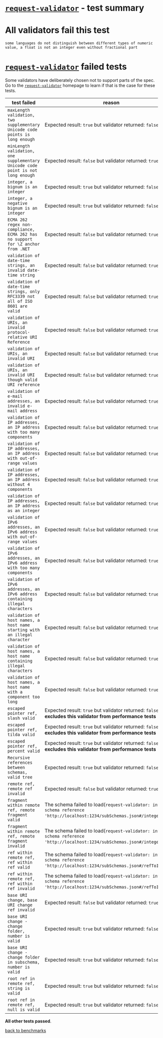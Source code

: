 # [`request-validator`](https://github.com/bugventure/request-validator) - test summary

# All validators fail this test

`some languages do not distinguish between different types of numeric value, a float is not an integer even without fractional part`

# [`request-validator`](https://github.com/bugventure/request-validator) failed tests

Some validators have deliberately chosen not to support parts of the spec. Go to the [`request-validator`](https://github.com/bugventure/request-validator) homepage to learn if
that is the case for these tests.

|test failed|reason
|-----------|------
|`maxLength validation, two supplementary Unicode code points is long enough`|Expected result: `true` but validator returned: `false`
|`minLength validation, one supplementary Unicode code point is not long enough`|Expected result: `false` but validator returned: `true`
|`integer, a bignum is an integer`|Expected result: `true` but validator returned: `false`
|`integer, a negative bignum is an integer`|Expected result: `true` but validator returned: `false`
|`ECMA 262 regex non-compliance, ECMA 262 has no support for \Z anchor from .NET`|Expected result: `false` but validator returned: `true`
|`validation of date-time strings, an invalid date-time string`|Expected result: `false` but validator returned: `true`
|`validation of date-time strings, only RFC3339 not all of ISO 8601 are valid`|Expected result: `false` but validator returned: `true`
|`validation of URIs, an invalid protocol-relative URI Reference`|Expected result: `false` but validator returned: `true`
|`validation of URIs, an invalid URI`|Expected result: `false` but validator returned: `true`
|`validation of URIs, an invalid URI though valid URI reference`|Expected result: `false` but validator returned: `true`
|`validation of e-mail addresses, an invalid e-mail address`|Expected result: `false` but validator returned: `true`
|`validation of IP addresses, an IP address with too many components`|Expected result: `false` but validator returned: `true`
|`validation of IP addresses, an IP address with out-of-range values`|Expected result: `false` but validator returned: `true`
|`validation of IP addresses, an IP address without 4 components`|Expected result: `false` but validator returned: `true`
|`validation of IP addresses, an IP address as an integer`|Expected result: `false` but validator returned: `true`
|`validation of IPv6 addresses, an IPv6 address with out-of-range values`|Expected result: `false` but validator returned: `true`
|`validation of IPv6 addresses, an IPv6 address with too many components`|Expected result: `false` but validator returned: `true`
|`validation of IPv6 addresses, an IPv6 address containing illegal characters`|Expected result: `false` but validator returned: `true`
|`validation of host names, a host name starting with an illegal character`|Expected result: `false` but validator returned: `true`
|`validation of host names, a host name containing illegal characters`|Expected result: `false` but validator returned: `true`
|`validation of host names, a host name with a component too long`|Expected result: `false` but validator returned: `true`
|`escaped pointer ref, slash valid`|Expected result: `true` but validator returned: `false`. **This excludes this validator from performance tests**
|`escaped pointer ref, tilda valid`|Expected result: `true` but validator returned: `false`. **This excludes this validator from performance tests**
|`escaped pointer ref, percent valid`|Expected result: `true` but validator returned: `false`. **This excludes this validator from performance tests**
|`Recursive references between schemas, valid tree`|Expected result: `true` but validator returned: `false`
|`remote ref, remote ref invalid`|Expected result: `false` but validator returned: `true`
|`fragment within remote ref, remote fragment valid`|The schema failed to load(`request-validator: invalid schema reference 'http://localhost:1234/subSchemas.json#/integer'`)
|`fragment within remote ref, remote fragment invalid`|The schema failed to load(`request-validator: invalid schema reference 'http://localhost:1234/subSchemas.json#/integer'`)
|`ref within remote ref, ref within ref valid`|The schema failed to load(`request-validator: invalid schema reference 'http://localhost:1234/subSchemas.json#/refToInteger'`)
|`ref within remote ref, ref within ref invalid`|The schema failed to load(`request-validator: invalid schema reference 'http://localhost:1234/subSchemas.json#/refToInteger'`)
|`base URI change, base URI change ref invalid`|Expected result: `false` but validator returned: `true`
|`base URI change - change folder, number is valid`|Expected result: `true` but validator returned: `false`
|`base URI change - change folder in subschema, number is valid`|Expected result: `true` but validator returned: `false`
|`root ref in remote ref, string is valid`|Expected result: `true` but validator returned: `false`
|`root ref in remote ref, null is valid`|Expected result: `true` but validator returned: `false`

**All other tests passed**.

[back to benchmarks](https://github.com/ebdrup/json-schema-benchmark)